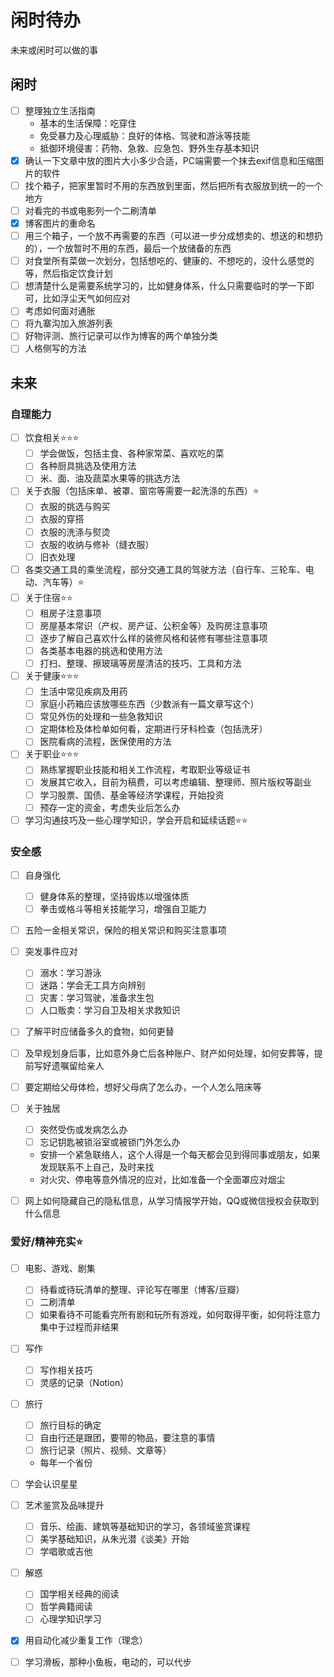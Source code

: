 # 闲时待办


未来或闲时可以做的事

<!--more-->

## 闲时

- [ ] 整理独立生活指南
  - 基本的生活保障：吃穿住
  - 免受暴力及心理威胁：良好的体格、驾驶和游泳等技能
  - 抵御环境侵害：药物、急救、应急包、野外生存基本知识
- [x] 确认一下文章中放的图片大小多少合适，PC端需要一个抹去exif信息和压缩图片的软件
- [ ] 找个箱子，把家里暂时不用的东西放到里面，然后把所有衣服放到统一的一个地方
- [ ] 对看完的书或电影列一个二刷清单
- [x] 博客图片的重命名
- [ ] 用三个箱子，一个放不再需要的东西（可以进一步分成想卖的、想送的和想扔的），一个放暂时不用的东西，最后一个放储备的东西
- [ ] 对食堂所有菜做一次划分，包括想吃的、健康的、不想吃的，没什么感觉的等，然后指定饮食计划
- [ ] 想清楚什么是需要系统学习的，比如健身体系，什么只需要临时的学一下即可，比如浮尘天气如何应对
- [ ] 考虑如何面对通胀
- [ ] 将九寨沟加入旅游列表
- [ ] 好物评测、旅行记录可以作为博客的两个单独分类
- [ ] 人格侧写的方法

## 未来

### 自理能力

- [ ] 饮食相关:star::star::star:
  - [ ] 学会做饭，包括主食、各种家常菜、喜欢吃的菜
  - [ ] 各种厨具挑选及使用方法
  - [ ] 米、面、油及蔬菜水果等的挑选方法
- [ ] 关于衣服（包括床单、被罩、窗帘等需要一起洗涤的东西）:star:
  - [ ] 衣服的挑选与购买
  - [ ] 衣服的穿搭
  - [ ] 衣服的洗涤与熨烫
  - [ ] 衣服的收纳与修补（缝衣服）
  - [ ] 旧衣处理
- [ ] 各类交通工具的乘坐流程，部分交通工具的驾驶方法（自行车、三轮车、电动、汽车等）:star:
- [ ] 关于住宿:star::star:
  - [ ] 租房子注意事项
  - [ ] 房屋基本常识（产权、房产证、公积金等）及购房注意事项
  - [ ] 逐步了解自己喜欢什么样的装修风格和装修有哪些注意事项
  - [ ] 各类基本电器的挑选和使用方法
  - [ ] 打扫、整理、擦玻璃等房屋清洁的技巧、工具和方法
- [ ] 关于健康:star::star::star:
  - [ ] 生活中常见疾病及用药
  - [ ] 家庭小药箱应该放哪些东西（少数派有一篇文章写这个）
  - [ ] 常见外伤的处理和一些急救知识
  - [ ] 定期体检及体检单如何看，定期进行牙科检查（包括洗牙）
  - [ ] 医院看病的流程，医保使用的方法
- [ ] 关于职业:star::star::star:
  - [ ] 熟练掌握职业技能和相关工作流程，考取职业等级证书
  - [ ] 发展其它收入，目前为稿费，可以考虑编辑、整理师、照片版权等副业
  - [ ] 学习股票、国债、基金等经济学课程，开始投资
  - [ ] 预存一定的资金，考虑失业后怎么办
- [ ] 学习沟通技巧及一些心理学知识，学会开启和延续话题:star::star:

### 安全感

- [ ] 自身强化

  - [ ] 健身体系的整理，坚持锻炼以增强体质
  - [ ] 拳击或格斗等相关技能学习，增强自卫能力

- [ ] 五险一金相关常识，保险的相关常识和购买注意事项

- [ ] 突发事件应对

  - [ ] 溺水：学习游泳
  - [ ] 迷路：学会无工具方向辨别
  - [ ] 灾害：学习驾驶，准备求生包
  - [ ] 人口贩卖：学习自卫及相关求救知识

- [ ] 了解平时应储备多久的食物，如何更替

- [ ] 及早规划身后事，比如意外身亡后各种账户、财产如何处理，如何安葬等，提前写好遗嘱留给亲人

- [ ] 要定期给父母体检，想好父母病了怎么办，一个人怎么陪床等

- [ ] 关于独居

  - [ ] 突然受伤或发病怎么办
  - [ ] 忘记钥匙被锁浴室或被锁门外怎么办

  - 安排一个紧急联络人，这个人得是一个每天都会见到得同事或朋友，如果发现联系不上自己，及时来找
  - 对火灾、停电等意外情况的应对，比如准备一个全面罩应对烟尘

- [ ] 网上如何隐藏自己的隐私信息，从学习情报学开始，QQ或微信授权会获取到什么信息

### 爱好/精神充实:star:

- [ ] 电影、游戏、剧集

  - [ ] 待看或待玩清单的整理、评论写在哪里（博客/豆瓣）
  - [ ] 二刷清单
  - [ ] 如果看待不可能看完所有剧和玩所有游戏，如何取得平衡，如何将注意力集中于过程而非结果

- [ ] 写作

  - [ ] 写作相关技巧
  - [ ] 灵感的记录（Notion）

- [ ] 旅行

  - [ ] 旅行目标的确定
  - [ ] 自由行还是跟团，要带的物品，要注意的事情
  - [ ] 旅行记录（照片、视频、文章等）

  - 每年一个省份

- [ ] 学会认识星星

- [ ] 艺术鉴赏及品味提升

  - [ ] 音乐、绘画、建筑等基础知识的学习，各领域鉴赏课程
  - [ ] 美学基础知识，从朱光潜《谈美》开始
  - [ ] 学唱歌或吉他

- [ ] 解惑

  - [ ] 国学相关经典的阅读
  - [ ] 哲学典籍阅读
  - [ ] 心理学知识学习

- [x] 用自动化减少重复工作（理念）

- [ ] 学习滑板，那种小鱼板，电动的，可以代步
